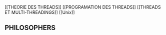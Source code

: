 [[THEORIE DES THREADS]] [[PROGRAMATION DES THREADS]] [[THREADS ET MULTI-THREADINGS]]  [[Unix]]

## PHILOSOPHERS
